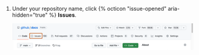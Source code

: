 1. Under your repository name, click {% octicon "issue-opened" aria-hidden="true" %} **Issues**.

   ![Screenshot of the main page of a repository. In the horizontal navigation bar, a tab, labeled "Issues," is outlined in dark orange.](/assets/images/help/repository/repo-tabs-issues.png)
